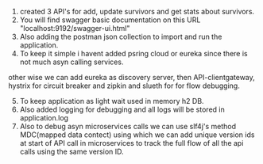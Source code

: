 1. created 3 API's for add, update survivors and get stats about survivors.
2. You will find swagger basic documentation on this URL "localhost:9192/swagger-ui.html"
3. Also adding the postman json collection to import and run the application.
4. To keep it simple i havent added psring cloud or eureka since there is not much asyn calling services. 

other wise we can add eureka as discovery server, then API-clientgateway, hystrix for circuit breaker and zipkin and slueth for for flow debugging.

5. To keep application as light wait used in memory h2 DB.
6. Also added logging for debugging and all logs will be stored in application.log
7. Also to debug asyn microservices calls we can use slf4j's method MDC(mapped data contect) using which we can add unique version ids at start of API call in microservices to track the full flow of all the api calls using the same version ID.